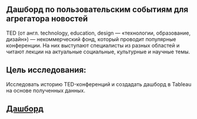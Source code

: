 ##  Дашборд по пользовательским событиям для агрегатора новостей

TED (от англ. technology, education, design — «технологии, образование, дизайн») — некоммерческий фонд, который проводит популярные конференции. На них выступают специалисты из разных областей и читают лекции на актуальные социальные, культурные и научные темы. 

## Цель исследования:

Исследовать историю TED-конференций и создадать дашборд в Tableau на основе полученных данных.



## [Дашборд](https://public.tableau.com/app/profile/german.larin/viz/ProjectTableauTED/TED_1)
